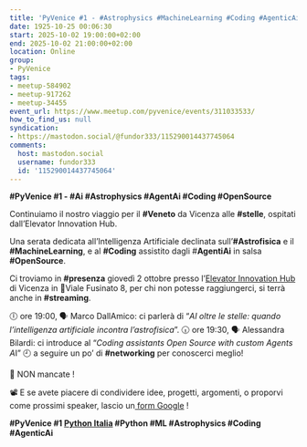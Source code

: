 ```yaml
---
title: 'PyVenice #1 - #Astrophysics #MachineLearning #Coding #AgenticAi'
date: 1925-10-25 00:06:30
start: 2025-10-02 19:00:00+02:00
end: 2025-10-02 21:00:00+02:00
location: Online
group:
- PyVenice
tags:
- meetup-584902
- meetup-917262
- meetup-34455
event_url: https://www.meetup.com/pyvenice/events/311033533/
how_to_find_us: null
syndication:
- https://mastodon.social/@fundor333/115290014437745064
comments:
  host: mastodon.social
  username: fundor333
  id: '115290014437745064'
---
```



**#PyVenice #1 - #Ai #Astrophysics #AgentAi #Coding #OpenSource**

Continuiamo il nostro viaggio per il **#Veneto** da Vicenza alle **#stelle**, ospitati dall’Elevator Innovation Hub.

Una serata dedicata all’Intelligenza Artificiale declinata sull’**#Astrofisica** e il **#MachineLearning**, e al **#Coding** assistito dagli #**AgentiAi** in salsa **#OpenSource**.

Ci troviamo in **#presenza** giovedì 2 ottobre presso l’[Elevator Innovation Hub](https://www.elevatorhub.it/) di Vicenza in 📍Viale Fusinato 8, per chi non potesse raggiungerci, si terrà anche in **#streaming**.

🕕 ore 19:00, 🗣 Marco DallAmico: ci parlerà di “*AI oltre le stelle: quando l’intelligenza artificiale incontra l’astrofisica*”.
🕡 ore 19:30, 🗣 Alessandra Bilardi: ci introduce al “*Coding assistants Open Source with custom Agents A*I”
🕘 a seguire un po’ di **#networking** per conoscerci meglio!

💾 NON mancate !

📽 E se avete piacere di condividere idee, progetti, argomenti, o proporvi come prossimi speaker, lascio un[ form Google](https://forms.gle/Fag86BkXfmaUzs67A) !

**#PyVenice #1 [Python Italia](https://www.linkedin.com/company/108230709/admin/page-posts/published/?share=true#) #Python #ML #Astrophysics #Coding #AgenticAi**
